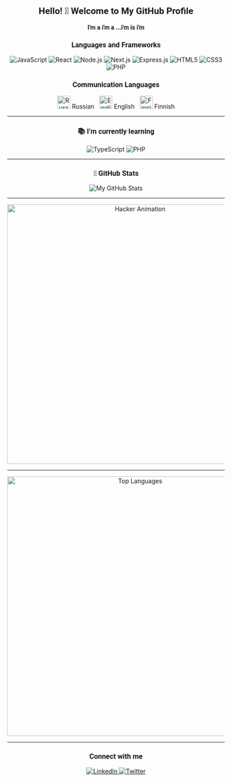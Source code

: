 <!-- Подключение шрифта Roboto из Google Fonts -->
<link href="https://fonts.googleapis.com/css2?family=Roboto:wght@400;700&display=swap" rel="stylesheet">

<h2 align="center" style="font-family: 'Roboto', sans-serif;">
  Hello! 👋 Welcome to My GitHub Profile
</h2>

<p align="center" style="font-family: 'Roboto', sans-serif;">
  <strong>
    I'm a  i'm a ...i'm is i'm
  </strong>
</p>

<h3 align="center" style="font-family: 'Roboto', sans-serif;">Languages and Frameworks</h3>
<p align="center">
  <img src="https://img.shields.io/badge/-JavaScript-F7DF1E?logo=javascript&logoColor=black&style=for-the-badge" alt="JavaScript" />
  <img src="https://img.shields.io/badge/-React-61DAFB?logo=react&logoColor=black&style=for-the-badge" alt="React" />
  <img src="https://img.shields.io/badge/-Node.js-339933?logo=nodedotjs&logoColor=white&style=for-the-badge" alt="Node.js" />
  <img src="https://img.shields.io/badge/-Next.js-000000?logo=nextdotjs&logoColor=white&style=for-the-badge" alt="Next.js" />
  <img src="https://img.shields.io/badge/-Express.js-000000?logo=express&logoColor=white&style=for-the-badge" alt="Express.js" />
  <img src="https://img.shields.io/badge/-HTML5-E34F26?logo=html5&logoColor=white&style=for-the-badge" alt="HTML5" />
  <img src="https://img.shields.io/badge/-CSS3-1572B6?logo=css3&logoColor=white&style=for-the-badge" alt="CSS3" />
  <img src="https://img.shields.io/badge/-PHP-777BB4?logo=php&logoColor=white&style=for-the-badge" alt="PHP" />
</p>

<h3 align="center" style="font-family: 'Roboto', sans-serif;">Communication Languages</h3>
<p align="center">
  <img src="https://flagcdn.com/w20/ru.png" alt="Russian" width="30" /> Russian &nbsp; 
  <img src="https://flagcdn.com/w20/gb.png" alt="English" width="30" /> English &nbsp; 
  <img src="https://flagcdn.com/w20/fi.png" alt="Finnish" width="30" /> Finnish
</p>

---

<h3 align="center" style="font-family: 'Roboto', sans-serif;">📚 I’m currently learning</h3>
<p align="center">
  <img src="https://img.shields.io/badge/-TypeScript-3178C6?logo=typescript&logoColor=white" alt="TypeScript" />
  <img src="https://img.shields.io/badge/-PHP-777BB4?logo=php&logoColor=white" alt="PHP" />
</p>

---

<h3 align="center" style="font-family: 'Roboto', sans-serif;">🚀 GitHub Stats</h3>
<p align="center">
  <img src="https://github-readme-stats.vercel.app/api?username=sappho911&show_icons=true&theme=radical" alt="My GitHub Stats" />
</p>

---

<p align="center">
  <img src="https://github.com/user-attachments/assets/0086721f-5f49-480c-9366-d665a87bc877" alt="Hacker Animation" width="600" />
</p>

---

<p align="center">
  <img src="https://github-readme-stats.vercel.app/api/top-langs/?username=sappho911&hide_progress=true" alt="Top Languages" width="600" />
</p>

---

<h3 align="center" style="font-family: 'Roboto', sans-serif;">Connect with me</h3>
<p align="center">
  <a href="https://www.linkedin.com/in/your-linkedin" target="_blank">
    <img src="https://img.shields.io/badge/LinkedIn-0077B5?style=for-the-badge&logo=linkedin&logoColor=white" alt="LinkedIn" />
  </a>
  <a href="https://twitter.com/your-twitter" target="_blank">
    <img src="https://img.shields.io/badge/Twitter-1DA1F2?style=for-the-badge&logo=twitter&logoColor=white" alt="Twitter" />
  </a>
</p>
